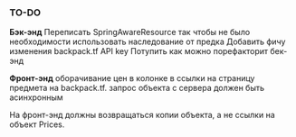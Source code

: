 ### TO-DO
**Бэк-энд**
Переписать SpringAwareResource так чтобы не было необходимости использовать наследование от предка
Добавить фичу изменения backpack.tf API key
Потупить как можно порефакторит бек-энд

**Фронт-энд**
оборачивание цен в колонке в ссылки на страницу предмета на backpack.tf.
запрос объекта с сервера должен быть асинхронным

На фронт-энд должны возвращаться копии объекта, а не ссылки на объект Prices.
